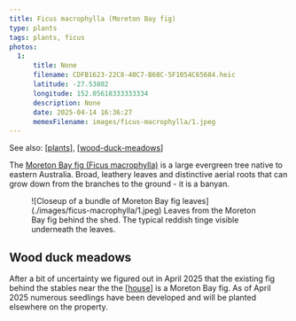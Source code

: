```yaml
---
title: Ficus macrophylla (Moreton Bay fig)
type: plants
tags: plants, ficus
photos:
  1:
      title: None
      filename: CDFB1623-22C8-40C7-B68C-5F1054C65684.heic
      latitude: -27.53802
      longitude: 152.05618333333334
      description: None
      date: 2025-04-14 16:36:27
      memexFilename: images/ficus-macrophylla/1.jpeg
---
```


See also: [[plants]], [[wood-duck-meadows]]

The [Moreton Bay fig (Ficus macrophylla)](https://en.wikipedia.org/wiki/Ficus_macrophylla) is a large evergreen tree native to eastern Australia. Broad, leathery leaves and distinctive aerial roots that can grow down from the branches to the ground - it is a banyan.  

<figure markdown>
![Closeup of a bundle of Moreton Bay fig leaves](./images/ficus-macrophylla/1.jpeg)
<caption>Leaves from the Moreton Bay fig behind the shed. The typical reddish tinge visible underneath the leaves.</caption>
</figure>


## Wood duck meadows

After a bit of uncertainty we figured out in April 2025 that the existing fig behind the stables near the the [[house]] is a Moreton Bay fig. As of April 2025 numerous seedlings have been developed and will be planted elsewhere on the property.


[//begin]: # "Autogenerated link references for markdown compatibility"
[plants]: plants "Plants"
[wood-duck-meadows]: ../wood-duck-meadows "Wood duck meadows"
[house]: ../house "House"
[//end]: # "Autogenerated link references"